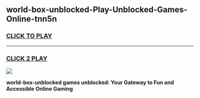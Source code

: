 
## world-box-unblocked-Play-Unblocked-Games-Online-tnn5n
<h3>
<a href="https://premium76.site?title=world-box-unblocked&ref=25A">CLICK TO PLAY</a></h3>
<hr>

<h3>
<a href="https://premium76.site?title=world-box-unblocked&ref=25A">CLICK 2 PLAY</a>
  
</h3>

<a href="https://premium76.site?title=world-box-unblocked&ref=25A"><img src="https://clearcache.store/games.png"></a>


**world-box-unblocked games unblocked: Your Gateway to Fun and Accessible Online Gaming**
